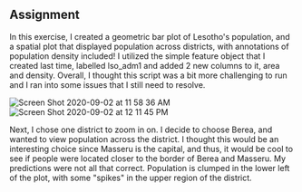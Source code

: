 ## Assignment
In this exercise, I created a geometric bar plot of Lesotho's population, and a spatial plot that displayed population across districts, with annotations of population density included! I utilized the simple feature object that I created last time, labelled lso_adm1 and added 2 new columns to it, area and density. Overall, I thought this script was a bit more challenging to run and I ran into some issues that I still need to resolve. 



![Screen Shot 2020-09-02 at 11 58 36 AM](https://user-images.githubusercontent.com/60228374/92009553-b16d1180-ed16-11ea-8d63-cdbbdc5ddb44.png)
![Screen Shot 2020-09-02 at 12 11 45 PM](https://user-images.githubusercontent.com/60228374/92009556-b29e3e80-ed16-11ea-8e2a-70f9c8bbecdd.png)

Next, I chose one district to zoom in on. I decide to choose Berea, and wanted to view population across the district. I thought this would be an interesting choice since Masseru is the capital, and thus, it would be cool to see if people were located closer to the border of Berea and Masseru. My predictions were not all that correct. Population is clumped in the lower left of the plot, with some "spikes" in the upper region of the district. 

